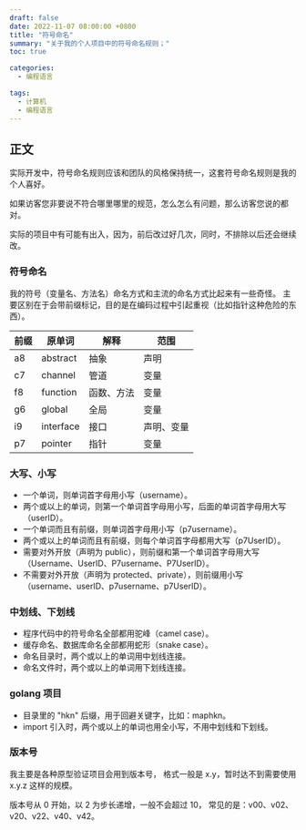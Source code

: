 ```yaml
---
draft: false
date: 2022-11-07 08:00:00 +0800
title: "符号命名"
summary: "关于我的个人项目中的符号命名规则；"
toc: true

categories:
  - 编程语言

tags:
  - 计算机
  - 编程语言
---
```


## 正文

实际开发中，符号命名规则应该和团队的风格保持统一，这套符号命名规则是我的个人喜好。

如果访客您非要说不符合哪里哪里的规范，怎么怎么有问题，那么访客您说的都对。

实际的项目中有可能有出入，因为，前后改过好几次，同时，不排除以后还会继续改。

### 符号命名

我的符号（变量名、方法名）命名方式和主流的命名方式比起来有一些奇怪。
主要区别在于会带前缀标记，目的是在编码过程中引起重视（比如指针这种危险的东西）。

| 前缀 | 原单词       | 解释    | 范围    |
|----|-----------|-------|-------|
| a8 | abstract  | 抽象    | 声明    |
| c7 | channel   | 管道    | 变量    |
| f8 | function  | 函数、方法 | 变量    |
| g6 | global    | 全局    | 变量    |
| i9 | interface | 接口    | 声明、变量 |
| p7 | pointer   | 指针    | 变量    |

### 大写、小写

- 一个单词，则单词首字母用小写（username）。
- 两个或以上的单词，则第一个单词首字母用小写，后面的单词首字母用大写（userID）。
- 一个单词而且有前缀，则单词首字母用小写（p7username）。
- 两个或以上的单词而且有前缀，则每个单词首字母都用大写（p7UserID）。
- 需要对外开放（声明为 public），则前缀和第一个单词首字母用大写（Username、UserID、P7username、P7UserID）。
- 不需要对外开放（声明为 protected、private），则前缀用小写（username、userID、p7username、p7UserID）。

### 中划线、下划线

- 程序代码中的符号命名全部都用驼峰（camel case）。
- 缓存命名、数据库命名全部都用蛇形（snake case）。
- 命名目录时，两个或以上的单词用中划线连接。
- 命名文件时，两个或以上的单词用下划线连接。

### golang 项目

- 目录里的 "hkn" 后缀，用于回避关键字，比如：maphkn。
- import 引入时，两个或以上的单词也用全小写，不用中划线和下划线。

### 版本号

我主要是各种原型验证项目会用到版本号，
格式一般是 x.y，暂时达不到需要使用 x.y.z 这样的规模。

版本号从 0 开始，以 2 为步长递增，一般不会超过 10，
常见的是：v00、v02、v20、v22、v40、v42。
